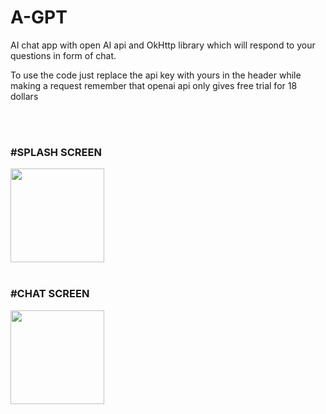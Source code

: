 # A-GPT
AI chat app with open AI api and OkHttp library which will respond to your questions in form of chat.

To use the code just replace the api key with yours in the header while making a request remember that openai api only gives free trial for 18 dollars

<br>
<br>
<H3><b>#SPLASH SCREEN</b></H3>
<img src="https://user-images.githubusercontent.com/94138681/243945260-f1b88c51-07c7-4895-aca5-ae0688730141.jpg" width="150"/>

<br>
<br>
<H3><b>#CHAT SCREEN</b></H3>
<img src="https://user-images.githubusercontent.com/94138681/243945241-5f4f07de-cb6e-4366-b31f-fbcec1501a44.jpg" width="150"/>
  
